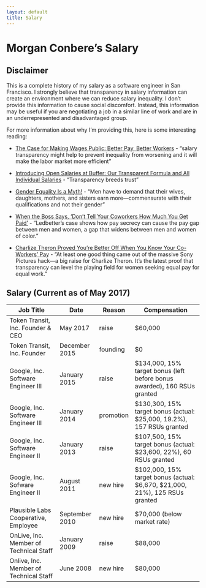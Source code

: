 ```yaml
---
layout: default
title: Salary
---
```


# Morgan Conbere’s Salary

## Disclaimer

This is a complete history of my salary as a software engineer in San Francisco. I strongly believe that transparency in salary information can create an environment where we can reduce salary inequality. I don’t provide this information to cause social discomfort. Instead, this information may be useful if you are negotiating
a job in a similar line of work and are in an underrepresented and disadvantaged group.

For more information about why I’m providing this, here is some interesting reading:

* [The Case for Making Wages Public: Better Pay, Better Workers](http://www.theatlantic.com/business/archive/2011/07/the-case-for-making-wages-public-better-pay-better-workers/242238/) - “salary transparency might help to prevent inequality from worsening and it will make the labor market more efficient”

* [Introducing Open Salaries at Buffer: Our Transparent Formula and All Individual Salaries](http://open.bufferapp.com/introducing-open-salaries-at-buffer-including-our-transparent-formula-and-all-individual-salaries/) - “Transparency breeds trust”

* [Gender Equality Is a Myth!](http://shriverreport.org/gender-equality-is-a-myth-beyonce/) - “Men have to demand that their wives, daughters, mothers, and sisters earn more—commensurate with their qualifications and not their gender”

* [When the Boss Says, ‘Don’t Tell Your Coworkers How Much You Get Paid’](http://www.theatlantic.com/business/archive/2014/07/when-the-boss-says-dont-tell-your-coworkers-how-much-you-get-paid/374467/) - “Ledbetter’s case shows how pay secrecy can cause the pay gap between men and women, a gap that widens between men and women of color.”

* [Charlize Theron Proved You’re Better Off When You Know Your Co-Workers’ Pay](http://www.huffingtonpost.com/2015/01/12/charlize-theron-equal-pay_n_6456332.html) - “At least one good thing came out of the massive Sony Pictures hack—a big raise for Charlize Theron. It’s the latest proof that transparency can level the playing field for women seeking equal pay for equal work.”

## Salary (Current as of May 2017)

|               Job Title                | Date           | Reason    | Compensation
| -------------------------------------- | -------------- | --------- | ------------
| Token Transit, Inc. Founder & CEO      | May 2017       | raise     | $60,000
| Token Transit, Inc. Founder            | December 2015  | founding  | $0
| Google, Inc. Software Engineer III     | January 2015   | raise     | $134,000, 15% target bonus (left before bonus awarded), 160 RSUs granted
| Google, Inc. Software Engineer III     | January 2014   | promotion | $130,300, 15% target bonus (actual: $25,000, 19.2%), 157 RSUs granted
| Google, Inc. Software Engineer II      | January 2013   | raise     | $107,500, 15% target bonus (actual: $23,600, 22%), 60 RSUs granted
| Google, Inc. Sofware Engineer II       | August 2011    | new hire  | $102,000, 15% target bonus (actual: $6,670, $21,000, 21%), 125 RSUs granted
| Plausible Labs Cooperative, Employee   | September 2010 | new hire  | $70,000 (below market rate)
| OnLive, Inc. Member of Technical Staff | January 2009   | raise     | $88,000
| Onlive, Inc. Member of Technical Staff | June 2008      | new hire  | $80,000
